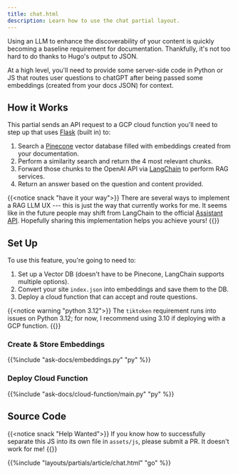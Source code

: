 ```yaml
---
title: chat.html
description: Learn how to use the chat partial layout.
---
```


Using an LLM to enhance the discoverability of your content is quickly becoming a baseline requirement for documentation. Thankfully, it's not too hard to do thanks to Hugo's output to JSON.

 At a high level, you'll need to provide some server-side code in Python or JS that routes user questions to chatGPT after being passed some embeddings (created from your docs JSON) for context.

## How it Works 

This partial sends an API request to a GCP cloud function you'll need to step up that uses [Flask](https://flask.palletsprojects.com/en/3.0.x/) (built in) to:

 1. Search a [Pinecone](https://www.pinecone.io/) vector database filled with embeddings created from your documentation.
 2. Perform a similarity search and return the 4 most relevant chunks. 
 3. Forward those chunks to the OpenAI API via [LangChain](https://python.langchain.com/docs/get_started/introduction) to perform RAG services.
 4. Return an answer based on the question and content provided.

{{<notice snack "have it your way">}}
There are several ways to implement a RAG LLM UX --- this is just the way that currently works for me. It seems like in the future people may shift from LangChain to the official [Assistant API](https://platform.openai.com/docs/assistants/overview). Hopefully sharing this implementation helps you achieve yours!
{{</notice>}}

## Set Up 

To use this feature, you're going to need to:

1. Set up a Vector DB (doesn't have to be Pinecone, LangChain supports multiple options).
2. Convert your site `index.json` into embeddings and save them to the DB.
3. Deploy a cloud function that can accept and route questions.

{{<notice warning "python 3.12">}}
The `tiktoken` requirement runs into issues on Python 3.12; for now, I recommend using 3.10 if deploying with a GCP function.
{{</notice>}}

### Create & Store Embeddings

{{%include "ask-docs/embeddings.py" "py" %}}

### Deploy Cloud Function

{{%include "ask-docs/cloud-function/main.py" "py" %}}

## Source Code 

{{<notice snack "Help Wanted">}}
If you know how to successfully separate this JS into its own file in `assets/js`, please submit a PR. It doesn't work for me!
{{</notice>}}

{{%include "layouts/partials/article/chat.html" "go" %}}